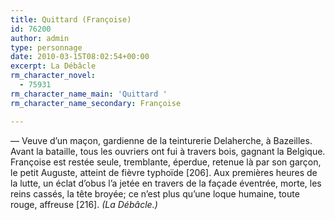 ```yaml
---
title: Quittard (Françoise)
id: 76200
author: admin
type: personnage
date: 2010-03-15T08:02:54+00:00
excerpt: La Débâcle
rm_character_novel:
  - 75931
rm_character_name_main: 'Quittard '
rm_character_name_secondary: Françoise

---
```

— Veuve d&rsquo;un maçon, gardienne de la teinturerie Delaherche, à Bazeilles. Avant la bataille, tous les ouvriers ont fui à travers bois, gagnant la Belgique. Françoise est restée seule, tremblante, éperdue, retenue là par son garçon, le petit Auguste, atteint de fièvre typhoïde [206]. Aux premières heures de la lutte, un éclat d&rsquo;obus l&rsquo;a jetée en travers de la façade éventrée, morte, les reins cassés, la tête broyée; ce n&rsquo;est plus qu&rsquo;une loque humaine, toute rouge, affreuse [216]. _(La Débâcle.)_